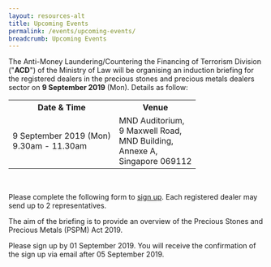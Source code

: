 ```yaml
---
layout: resources-alt
title: Upcoming Events
permalink: /events/upcoming-events/
breadcrumb: Upcoming Events
---
```


The Anti-Money Laundering/Countering the Financing of Terrorism Division ("**ACD**") of the Ministry of Law will be organising an induction briefing for the registered dealers in the precious stones and precious metals dealers sector on **9 September 2019** (Mon). Details as follow:
<br>
<table>
  <tr>
    <th>Date &amp; Time</th>
    <th>Venue</th>
  </tr>
  <tr>
    <td>9 September 2019 (Mon)<br>9.30am - 11.30am</td>
    <td>MND Auditorium,<br>9 Maxwell Road, <br>MND Building, <br>Annexe A,<br>Singapore 069112</td>
  </tr>
</table>
<br>

Please complete the following form to [sign up](https://go.gov.sg/inductionbriefing). Each registered dealer may send up to 2 representatives.

The aim of the briefing is to provide an overview of the Precious Stones and Precious Metals (PSPM) Act 2019. 

Please sign up by 01 September 2019. You will receive the confirmation of the sign up via email after 05 September 2019.
